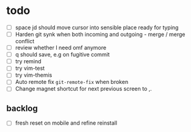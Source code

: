 # todo

- [ ] space jd should move cursor into sensible place ready for typing
- [ ] Harden git synk when both incoming and outgoing - merge / merge conflict
- [ ] review whether I need omf anymore
- [ ] q should save, e.g on fugitive commit
- [ ] try remind
- [ ] try vim-test
- [ ] try vim-themis
- [ ] Auto remote fix `git-remote-fix` when broken
- [ ] Change magnet shortcut for next previous screen to ,.

## backlog

- [ ] fresh reset on mobile and refine reinstall
